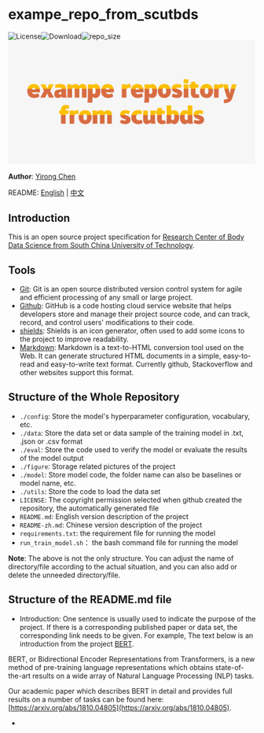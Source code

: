 # exampe_repo_from_scutbds
![License](https://img.shields.io/github/license/scut-bds/exampe_repo_from_scutbds)![Download](https://img.shields.io/github/downloads/scut-bds/exampe_repo_from_scutbds/total)![repo_size](https://img.shields.io/github/repo-size/scut-bds/exampe_repo_from_scutbds)
![logo](./figure/logo.png)


**Author**: [Yirong Chen](https://github.com/scutcyr)

README: [English](https://github.com/scut-bds/exampe_repo_from_scutbds/blob/main/README.md) | [中文](https://github.com/scut-bds/exampe_repo_from_scutbds/blob/main/README-zh.md)

## Introduction
This is an open source project specification for [Research Center of Body Data Science from South China University of Technology](https://github.com/scut-bds).

## Tools
* [Git](https://git-scm.com/): Git is an open source distributed version control system for agile and efficient processing of any small or large project.
* [Github](https://github.com): GitHub is a code hosting cloud service website that helps developers store and manage their project source code, and can track, record, and control users' modifications to their code.
* [shields](https://shields.io/): Shields is an icon generator, often used to add some icons to the project to improve readability.
* [Markdown](http://www.markdown.cn/): Markdown is a text-to-HTML conversion tool used on the Web. It can generate structured HTML documents in a simple, easy-to-read and easy-to-write text format. Currently github, Stackoverflow and other websites support this format.

## Structure of the Whole Repository
+ ```./config```: Store the model's hyperparameter configuration, vocabulary, etc.
+ ```./data```: Store the data set or data sample of the training model in .txt, .json or .csv format
+ ```./eval```: Store the code used to verify the model or evaluate the results of the model output
+ ```./figure```: Storage related pictures of the project
+ ```./model```: Store model code, the folder name can also be baselines or model name, etc.
+ ```./utils```: Store the code to load the data set
+ ```LICENSE```: The copyright permission selected when github created the repository, the automatically generated file
+ ```README.md```: English version description of the project
+ ```README-zh.md```: Chinese version description of the project
+ ```requirements.txt```: the requirement file for running the model
+ ```run_train_model.sh```： the bash command file for running the model

**Note**: The above is not the only structure. You can adjust the name of directory/file according to the actual situation, and you can also add or delete the unneeded directory/file.

## Structure of the README.md file
* Introduction: One sentence is usually used to indicate the purpose of the project. If there is a corresponding published paper or data set, the corresponding link needs to be given. For example, The text below is an introduction from the project [BERT](https://github.com/google-research/bert).

BERT, or Bidirectional Encoder Representations from Transformers, is a new method of pre-training language representations which obtains state-of-the-art results on a wide array of Natural Language Processing (NLP) tasks.

Our academic paper which describes BERT in detail and provides full results on a number of tasks can be found here: [https://arxiv.org/abs/1810.04805](https://arxiv.org/abs/1810.04805).


* 
